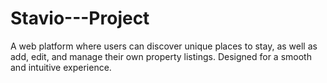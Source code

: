 # Stavio---Project
A web platform where users can discover unique places to stay, as well as add, edit, and manage their own property listings. Designed for a smooth and intuitive experience.
